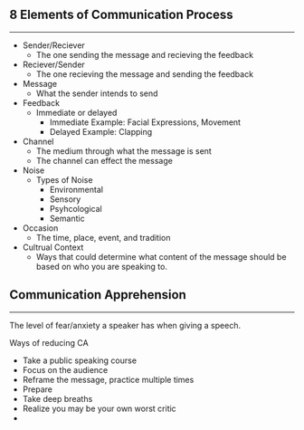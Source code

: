 ## 8 Elements of Communication Process
---
- Sender/Reciever
	- The one sending the message and recieving the feedback
- Reciever/Sender
	- The one recieving the message and sending the feedback
- Message
	- What the sender intends to send
- Feedback
	- Immediate or delayed
		- Immediate Example: Facial Expressions, Movement
		- Delayed Example: Clapping
- Channel
	- The medium through what the message is sent
	- The channel can effect the message
- Noise
	- Types of Noise
		- Environmental
		- Sensory
		- Psyhcological
		- Semantic
- Occasion
	- The time, place, event, and tradition
- Cultrual Context
	- Ways that could determine what content of the message should be based on who you are speaking to.

## Communication Apprehension
---
The level of fear/anxiety a speaker has when giving a speech.

Ways of reducing CA
- Take a public speaking course
- Focus on the audience
- Reframe the message, practice multiple times
- Prepare
- Take deep breaths
- Realize you may be your own worst critic
- 
